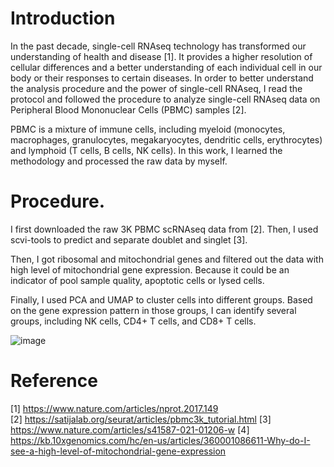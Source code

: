 # Introduction
In the past decade, single-cell RNAseq technology has transformed our understanding of health and disease [1]. It provides a higher resolution of cellular differences and a better understanding of each individual cell in our body or their responses to certain diseases. In order to better understand the analysis procedure and the power of single-cell RNAseq, I read the protocol and followed the procedure to analyze single-cell RNAseq data on Peripheral Blood Mononuclear Cells (PBMC) samples [2].  

PBMC is a mixture of immune cells, including myeloid (monocytes, macrophages, granulocytes, megakaryocytes, dendritic cells, erythrocytes) and lymphoid (T cells, B cells, NK cells). In this work, I learned the methodology and processed the raw data by myself. 

# Procedure. 
I first downloaded the raw 3K PBMC scRNAseq data from [2]. Then, I used scvi-tools to predict and separate doublet and singlet [3]. 

Then, I got ribosomal and mitochondrial genes and filtered out the data with high level of mitochondrial gene expression. Because it could be an indicator of pool sample quality, apoptotic cells or lysed cells.

Finally, I used PCA and UMAP to cluster cells into different groups. Based on the gene expression pattern in those groups, I can identify several groups, including NK cells, CD4+ T cells, and CD8+ T cells. 

![image](https://github.com/user-attachments/assets/892544c7-68a3-4667-b02a-b3945d7d0496)


# Reference
[1] https://www.nature.com/articles/nprot.2017.149  
[2] https://satijalab.org/seurat/articles/pbmc3k_tutorial.html
[3] https://www.nature.com/articles/s41587-021-01206-w
[4] https://kb.10xgenomics.com/hc/en-us/articles/360001086611-Why-do-I-see-a-high-level-of-mitochondrial-gene-expression
